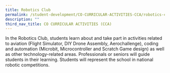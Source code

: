 ```yaml
---
title: Robotics Club
permalink: /student-development/CO-CURRICULAR-ACTIVITIES-CCA/robotics-club/
description: ""
third_nav_title: CO CURRICULAR ACTIVITIES (CCA)
---
```

In the Robotics Club, students learn about and take part in activities related to aviation (Flight Simulator, DIY Drone Assembly, Aerochallenge), coding and automation (Microbit, Microcontroller and Scratch Game design) as well as other technology-related areas. Professionals or seniors will guide students in their learning. Students will represent the school in national robotic competitions.